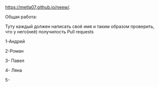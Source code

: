 ﻿https://metla07.github.io/neew/.

Общая работа:

Туту каждый должен написать своё имя и таким образом проверить, что у него(неё) получилость Pull requests

1-Андрей

2-Роман

3- Павел

4- Ляна

5-

